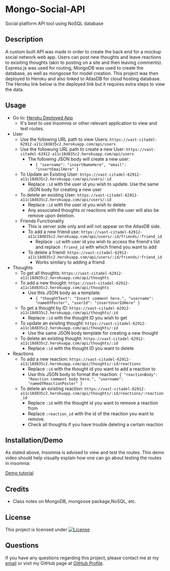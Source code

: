 # Mongo-Social-API
Social platform API tool using NoSQL database

## Description

A custom built API was made in order to create the back end for a mockup social network web app. Users can post new thoughts and leave reactions to exisiting thoughts (akin to posting on a site and then leaving comments). Express.js was used for routing, MongoDB was used to create the database, as well as mongoose for model creation. This project was then deployed to Heroku and also linked to AtlasDB for cloud hosting database. The Heroku link below is the deployed link but it requires extra steps to view the data.

## Usage

- Go to: [Heroku Deployed App](https://pure-depths-01409-8304d9d8effa.herokuapp.com/)
  - It's best to use Insomnia or other relevant application to view and test routes.
- User
  - Use the following URL path to view Users: `https://vast-citadel-62912-a11c18d835c2.herokuapp.com/api/users`
  - Use the followung URL path to create a new User: `https://vast-citadel-62912-a11c18d835c2.herokuapp.com/api/users`
    - The following JSON body will create a new user:
      - `{
   	"username": "insertNameHere",
    "email": "insertEmailHere"
  }`
  - To Update an Existing User: `https://vast-citadel-62912-a11c18d835c2.herokuapp.com/api/users/:id`
    - Replace `:id` with the user id you wish to update. Use the same JSON body for creating a new user
  - To delete an existing User: `https://vast-citadel-62912-a11c18d835c2.herokuapp.com/api/users/:id`
    - Replace `:id` with the user id you wish to delete
    - Any associated thoughts or reactions with the user will also be remove upon deletion.
  - Friends Functionality
    - This is server side only and will not appear on the AtlasDB side. 
    - To add a new friend use: `https://vast-citadel-62912-a11c18d835c2.herokuapp.com/api/users/:id/friends/:friend_id`
      - Replace `:id` with user id you wish to access the friend's list and replace `:friend_id` with which friend you want to add
    - To delete a friend: `https://vast-citadel-62912-a11c18d835c2.herokuapp.com/api/users/:id/friends/:friend_id`
      - Works similary to adding a friend
- Thoughts
  - To get all thoughts: `https://vast-citadel-62912-a11c18d835c2.herokuapp.com/api/thoughts`
  - To add a new thought: `https://vast-citadel-62912-a11c18d835c2.herokuapp.com/api/thoughts`
    - Use this JSON body as a template:
      - `{
  "thoughtText": "Insert comment here.",
  "username": "nameOfPoster",
  "userId": "insertUserIdHere"
}`
  - To get a thought by ID: `https://vast-citadel-62912-a11c18d835c2.herokuapp.com/api/thoughts/:id`
    - Replace `:id` with the thought ID you wish to get
  - To update an exisitng thought: `https://vast-citadel-62912-a11c18d835c2.herokuapp.com/api/thoughts/:id`
    - Use the same JSON body template for creating a new thought
  - To delete an existing thought: `https://vast-citadel-62912-a11c18d835c2.herokuapp.com/api/thoughts/:id`
    - Replace `:id` with the thought ID you want to delete
- Reactions
  - To add a new reaction: `https://vast-citadel-62912-a11c18d835c2.herokuapp.com/api/thoughts/:id/reactions`
    - Replace `:id` with the thought id you want to add a reaction to
    - Use this JSON body to format the reaction: `{
	"reactionBody": "Reaction comment body here.",
	"username": "nameOfReactionPoster"
}`
  - To delete an existing reaction: `https://vast-citadel-62912-a11c18d835c2.herokuapp.com/api/thoughts/:id/reactions/:reaction_id`
    - Replace `:id` with the thought id you want to remove a reaction from
    - Replace `:reaction_id` with the id of the reaction you want to remove.
    - Check all thoughts if you have trouble deleting a certain reaction

## Installation/Demo

As stated above, Insomnia is advised to view and test the routes. This demo video should help visually explain how one can go about testing the routes in insomnia:

[Demo tutorial](https://drive.google.com/file/d/1luIL_rFtXdUVDKrU5uP7O2JL0Nduw9Jk/view?usp=sharing)



## Credits

- Class notes on MongoDB, mongoose package,NoSQL, etc.


## License
This project is licensed under [![License](https://img.shields.io/badge/License-MIT-brightgreen.svg)](https://opensource.org/licenses/MIT)

## Questions
If you have any questions regarding this project, please contact me at my [email](joseguillen587@yahoo.com) or visit my GitHub page at [GitHub Profile](https://github.com/Exo-MDR-CD2000).